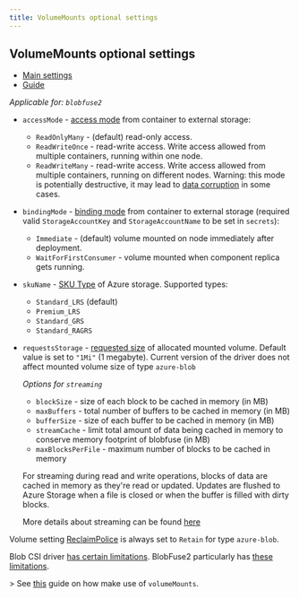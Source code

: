 ```yaml
---
title: VolumeMounts optional settings
---
```


## VolumeMounts optional settings
* [Main settings](/docs/references/reference-radix-config/#volumemounts)
* [Guide](../)

_Applicable for: `blobfuse2`_

- `accessMode` - [access mode](https://kubernetes.io/docs/concepts/storage/persistent-volumes/#access-modes) from container to external storage:
  - `ReadOnlyMany` - (default) read-only access.
  - `ReadWriteOnce` - read-write access. Write access allowed from multiple containers, running within one node.
  - `ReadWriteMany` - read-write access. Write access allowed from multiple containers, running on different nodes. Warning: this mode is potentially destructive, it may lead to [data corruption](https://github.com/kubernetes-sigs/blob-csi-driver/blob/master/docs/limitations.md) in some cases.
- `bindingMode` - [binding mode](https://kubernetes.io/docs/concepts/storage/storage-classes/#volume-binding-mode) from container to external storage (required valid `StorageAccountKey` and `StorageAccountName` to be set in `secrets`):
  - `Immediate` - (default) volume mounted on node immediately after deployment.
  - `WaitForFirstConsumer` - volume mounted when component replica gets running.
- `skuName` - [SKU Type](https://docs.microsoft.com/en-us/rest/api/storagerp/srp_sku_types) of Azure storage. Supported types:
  - `Standard_LRS` (default)
  - `Premium_LRS`
  - `Standard_GRS`
  - `Standard_RAGRS`
- `requestsStorage` - [requested size](https://kubernetes.io/docs/tasks/configure-pod-container/configure-persistent-volume-storage/#create-a-persistentvolumeclaim) of allocated mounted volume. Default value is set to `"1Mi"` (1 megabyte). Current version of the driver does not affect mounted volume size of type `azure-blob`

  _Options for `streaming`_
   - `blockSize` - size of each block to be cached in memory (in MB)
   - `maxBuffers` - total number of buffers to be cached in memory (in MB)
   - `bufferSize` - size of each buffer to be cached in memory (in MB)
   - `streamCache` - limit total amount of data being cached in memory to conserve memory footprint of blobfuse (in MB)
   - `maxBlocksPerFile` - maximum number of blocks to be cached in memory

   For streaming during read and write operations, blocks of data are cached in memory as
     they're read or updated. Updates are flushed to Azure Storage when a file is closed or
     when the buffer is filled with dirty blocks.
     
   More details about streaming can be found [here](https://learn.microsoft.com/en-us/azure/storage/blobs/blobfuse2-what-is#streaming)

Volume setting [ReclaimPolice](https://kubernetes.io/docs/concepts/storage/persistent-volumes/#reclaiming) is always set to `Retain` for type `azure-blob`.

Blob CSI driver [has certain limitations](https://github.com/kubernetes-sigs/blob-csi-driver/blob/master/docs/limitations.md). BlobFuse2 particularly has [these limitations](https://github.com/Azure/azure-storage-fuse#un-supported-file-system-operations).

&gt; See [this](../index.md) guide on how make use of `volumeMounts`.
